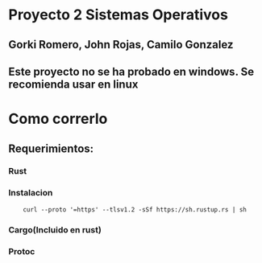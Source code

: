 # Proyecto 2 Sistemas Operativos 
## Gorki Romero, John Rojas, Camilo Gonzalez

## Este proyecto no se ha probado en windows. Se recomienda usar en linux

# Como correrlo 
## Requerimientos:
### Rust
### Instalacion
```ssh 
    curl --proto '=https' --tlsv1.2 -sSf https://sh.rustup.rs | sh
```
### Cargo(Incluido en rust)
### Protoc
```ssh
    
```
